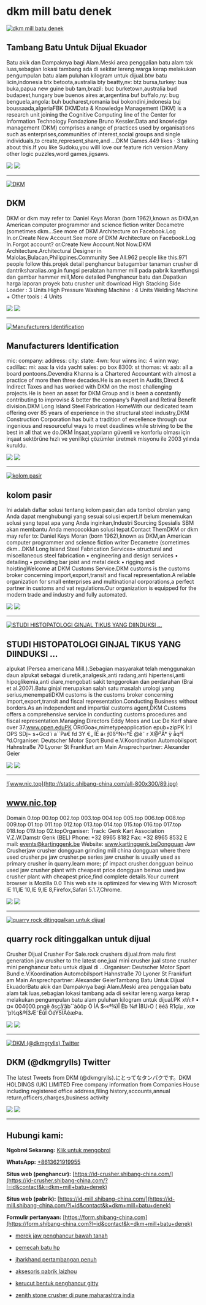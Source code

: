 # dkm mill batu denek

<a href="https://swt.shibang-china.com/?l=id&img&k=dkm+mill+batu+denek" target="_blank">![dkm mill batu denek](http://static.shibang-china.com/all-800x300/335.jpg)</a>

## Tambang Batu Untuk Dijual Ekuador
Batu akik dan Dampaknya bagi Alam.Meski area penggalian batu alam tak luas,sebagian lokasi tambang ada di sekitar lereng.warga kerap melakukan pengumpulan batu alam puluhan kilogram untuk dijual.btw batu licin,indonesia btx betoota,australia bty beatty,nv: btz bursa,turkey: bua buka,papua new guine bub tam,brazil: buc burketown,australia bud budapest,hungary bue buenos aires ar,argentina buf buffalo,ny: bug benguela,angola: buh bucharest,romania bui bokondini,indonesia buj boussaada,algeriaFBK DKMData &amp; Knowledge Management (DKM) is a research unit joining the Cognitive Computing line of the Center for Information Technology Fondazione Bruno Kessler.Data and knowledge management (DKM) comprises a range of practices used by organisations such as enterprises,communities of interest,social groups and single individuals,to create,represent,share,and …DKM Games.449 likes &#183; 3 talking about this.If you like Sudoku,you willl love our feature rich version.Many other logic puzzles,word games,jigsaws.


<a href="https://whatsapp.shibangsoft.com/WhatsApp.php" target="_blank" title="WhatsApp">![](http://static.shibang-china.com/icon/whatsapp.png)</a> <a href="https://swt.shibang-china.com/?l=id&icon&k=dkm+mill+batu+denek" target="_blank">![](http://static.shibang-china.com/icon/chat-id.png)</a>

---

<a href="https://swt.shibang-china.com/?l=id&img&k=dkm+mill+batu+denek" target="_blank">![DKM](http://static.shibang-china.com/all-800x300/799.jpg)</a>

## DKM
DKM or dkm may refer to: Daniel Keys Moran (born 1962),known as DKM,an American computer programmer and science fiction writer Decametre (sometimes dkm…See more of DKM Architecture on Facebook.Log In.or.Create New Account.See more of DKM Architecture on Facebook.Log In.Forgot account? or.Create New Account.Not Now.DKM Architecture.Architectural Designer in Malolas,Bulacan,Philippines.Community See All.962 people like this.971 people follow this.projek detail penghancur batugambar tanaman crusher di dantriksharalias.org.in fungsi peralatan hammer mill pada pabrik karetfungsi dan gambar hammer mill,More detailed Penghancur batu dan.Dapatkan harga laporan proyek batu crusher unit download High Stacking Side Loader : 3 Units High Pressure Washing Machine : 4 Units Welding Machine + Other tools : 4 Units


<a href="https://whatsapp.shibangsoft.com/WhatsApp.php" target="_blank" title="WhatsApp">![](http://static.shibang-china.com/icon/whatsapp.png)</a> <a href="https://swt.shibang-china.com/?l=id&icon&k=dkm+mill+batu+denek" target="_blank">![](http://static.shibang-china.com/icon/chat-id.png)</a>

---

<a href="https://swt.shibang-china.com/?l=id&img&k=dkm+mill+batu+denek" target="_blank">![Manufacturers Identification](http://static.shibang-china.com/all-800x300/664.jpg)</a>

## Manufacturers Identification
mic: company: address: city: state: 4wn: four winns inc: 4 winn way: cadillac: mi: aaa: la vida yacht sales: po box 8300: st thomas: vi: aab: all a board pontoons.Devendra Khanna is a Chartered Accountant with almost a practice of more then three decades.He is an expert in Audits,Direct &amp; Indirect Taxes and has worked with DKM on the most challenging projects.He is been an asset for DKM Group and is been a constantly contributing to improvise &amp; better the company’s Payroll and Retiral Benefit division.DKM Long Island Steel Fabrication HomeWith our dedicated team offering over 85 years of experience in the structural steel industry,DKM Construction Corporation has built a tradition of excellence through our ingenious and resourceful ways to meet deadlines while striving to be the best in all that we do.DKM İnşaat,yapıların g&#252;venli ve konforlu olması i&#231;in inşaat sekt&#246;r&#252;ne hızlı ve yenilik&#231;i &#231;&#246;z&#252;mler &#252;retmek misyonu ile 2003 yılında kuruldu.


<a href="https://whatsapp.shibangsoft.com/WhatsApp.php" target="_blank" title="WhatsApp">![](http://static.shibang-china.com/icon/whatsapp.png)</a> <a href="https://swt.shibang-china.com/?l=id&icon&k=dkm+mill+batu+denek" target="_blank">![](http://static.shibang-china.com/icon/chat-id.png)</a>

---

<a href="https://swt.shibang-china.com/?l=id&img&k=dkm+mill+batu+denek" target="_blank">![kolom pasir](http://static.shibang-china.com/all-800x300/330.jpg)</a>

## kolom pasir
Ini adalah daftar solusi tentang kolom pasir,dan ada tombol obrolan yang Anda dapat menghubungi yang sesuai solusi expert.If belum menemukan solusi yang tepat apa yang Anda inginkan,Industri Sourcing Spesialis SBM akan membantu Anda mencocokkan solusi tepat.Contact ThemDKM or dkm may refer to: Daniel Keys Moran (born 1962),known as DKM,an American computer programmer and science fiction writer Decametre (sometimes dkm…DKM Long Island Steel Fabrication Services• structural and miscellaneous steel fabrication • engineering and design services • detailing • providing bar joist and metal deck • rigging and hoistingWelcome at DKM Customs Service.DKM customs is the customs broker concerning import,export,transit and fiscal representation.A reliable organization for small enterprises and multinational corporations,a perfect partner in customs and vat regulations.Our organization is equipped for the modern trade and industry and fully automated.


<a href="https://whatsapp.shibangsoft.com/WhatsApp.php" target="_blank" title="WhatsApp">![](http://static.shibang-china.com/icon/whatsapp.png)</a> <a href="https://swt.shibang-china.com/?l=id&icon&k=dkm+mill+batu+denek" target="_blank">![](http://static.shibang-china.com/icon/chat-id.png)</a>

---

<a href="https://swt.shibang-china.com/?l=id&img&k=dkm+mill+batu+denek" target="_blank">![STUDI HISTOPATOLOGI GINJAL TIKUS YANG DIINDUKSI …](http://static.shibang-china.com/all-800x300/880.jpg)</a>

## STUDI HISTOPATOLOGI GINJAL TIKUS YANG DIINDUKSI …
alpukat (Persea americana Mill.).Sebagian masyarakat telah menggunakan daun alpukat sebagai diuretik,analgesik,anti radang,anti hipertensi,anti hipoglikemia,anti diare,mengobati sakit tenggorokan dan perdarahan (Brai et al.2007).Batu ginjal merupakan salah satu masalah urologi yang serius,menempatiDKM customs is the customs broker concerning import,export,transit and fiscal representation.Conducting Business without borders.As an independent and impartial customs agent,DKM Customs offers a comprehensive service in conducting customs procedures and fiscal representation.Managing Directors Eddy Mees and Luc De Kerf share over 37.www.open.eduPK &#212;RdGoa&#171;,mimetypeapplication epub+zipPK &#204;r.I OPS SDj&#172; s\+Gcd`i a``Pa€ fd 3Y €„ &#205;&#200; &#225;‹ ƒ0&#223;&#186;N››†&#203; @&#234;˜ r X@&#178;&#194;* &#255; &#229;q&#170;&#205; &#170;d.Organiser: Deutscher Motor Sport Bund e.V.Koordination Automobilsport Hahnstra&#223;e 70 Lyoner St Frankfurt am Main Ansprechpartner: Alexander Geier


<a href="https://whatsapp.shibangsoft.com/WhatsApp.php" target="_blank" title="WhatsApp">![](http://static.shibang-china.com/icon/whatsapp.png)</a> <a href="https://swt.shibang-china.com/?l=id&icon&k=dkm+mill+batu+denek" target="_blank">![](http://static.shibang-china.com/icon/chat-id.png)</a>

---

<a href="https://swt.shibang-china.com/?l=id&img&k=dkm+mill+batu+denek" target="_blank">![www.nic.top](http://static.shibang-china.com/all-800x300/89.jpg)</a>

## www.nic.top
Domain 0.top 00.top 002.top 003.top 004.top 005.top 006.top 008.top 009.top 01.top 011.top 012.top 013.top 014.top 015.top 016.top 017.top 018.top 019.top 02.topOrganiser: Track: Genk Kart Association V.Z.W.Damstr Genk (BEL) Phone: +32 8965 8182 Fax: +32 8965 8532 E mail: events@kartinggenk.be Website: www.kartinggenk.beDongguan Jaw Crusherjaw crusher dongguan grinding mill china dongguan where there used crusher.pe jaw crusher.pe series jaw crusher is usually used as primary crusher in quarry.learn more; pf impact crusher.dongguan beinuo used jaw crusher plant with cheapest price dongguan beinuo used jaw crusher plant with cheapest price,find complete details.Your current browser is Mozilla 0.0 This web site is optimized for viewing With Microsoft IE 11,IE 10,IE 9,IE 8,Firefox,Safari 5.1.7,Chrome.


<a href="https://whatsapp.shibangsoft.com/WhatsApp.php" target="_blank" title="WhatsApp">![](http://static.shibang-china.com/icon/whatsapp.png)</a> <a href="https://swt.shibang-china.com/?l=id&icon&k=dkm+mill+batu+denek" target="_blank">![](http://static.shibang-china.com/icon/chat-id.png)</a>

---

<a href="https://swt.shibang-china.com/?l=id&img&k=dkm+mill+batu+denek" target="_blank">![quarry rock ditinggalkan untuk dijual](http://static.shibang-china.com/all-800x300/101.jpg)</a>

## quarry rock ditinggalkan untuk dijual
Crusher Dijual Crusher For Sale.rock crushers dijual.from malu first generation jaw crusher to the latest one,jual mini crusher jual stone crusher mini penghancur batu untuk dijual di …Organiser: Deutscher Motor Sport Bund e.V.Koordination Automobilsport Hahnstra&#223;e 70 Lyoner St Frankfurt am Main Ansprechpartner: Alexander GeierTambang Batu Untuk Dijual EkuadorBatu akik dan Dampaknya bagi Alam.Meski area penggalian batu alam tak luas,sebagian lokasi tambang ada di sekitar lereng.warga kerap melakukan pengumpulan batu alam puluhan kilogram untuk dijual.PK xt&#241;:‡ • &#164;&#171; 004000.png&#235; &#240;s&#231;&#229;’&#226;b``&#224;&#245;&#244;p &#210; &#204;&#193; $‹&#171;&#170;&#190;)&#206; &#200;b &#190;# &#204;8U›O ( &#235;&#233;&#226; R1&#231;&#237;&#181; ‚ xœ '&#254;&#189;q&amp;&#174;&#205;3&#198;˜&#201;&#251;&#207; &#214;&#233;&#221;5&#207;&#195;&#234;&#230;&#222;a.


<a href="https://whatsapp.shibangsoft.com/WhatsApp.php" target="_blank" title="WhatsApp">![](http://static.shibang-china.com/icon/whatsapp.png)</a> <a href="https://swt.shibang-china.com/?l=id&icon&k=dkm+mill+batu+denek" target="_blank">![](http://static.shibang-china.com/icon/chat-id.png)</a>

---

<a href="https://swt.shibang-china.com/?l=id&img&k=dkm+mill+batu+denek" target="_blank">![DKM (@dkmgrylls) Twitter](http://static.shibang-china.com/all-800x300/1190.jpg)</a>

## DKM (@dkmgrylls) Twitter
The latest Tweets from DKM (@dkmgrylls).にとってなタンパクです。DKM HOLDINGS (UK) LIMITED Free company information from Companies House including registered office address,filing history,accounts,annual return,officers,charges,business activity

<a href="https://whatsapp.shibangsoft.com/WhatsApp.php" target="_blank" title="WhatsApp">![](http://static.shibang-china.com/icon/whatsapp.png)</a> <a href="https://swt.shibang-china.com/?l=id&icon&k=dkm+mill+batu+denek" target="_blank">![](http://static.shibang-china.com/icon/chat-id.png)</a>

---
## Hubungi kami:

**Ngobrol Sekarang:** [Klik untuk mengobrol](https://swt.shibang-china.com?l=id&contact&k=dkm+mill+batu+denek)

**WhatsApp:**  [+8613621919955](https://whatsapp.shibangsoft.com/WhatsApp.php)

**Situs web (penghancur):** [https://id-crusher.shibang-china.com/](https://id-crusher.shibang-china.com/?l=id&contact&k=dkm+mill+batu+denek)

**Situs web (pabrik):** [https://id-mill.shibang-china.com/](https://id-mill.shibang-china.com/?l=id&contact&k=dkm+mill+batu+denek)

**Formulir pertanyaan:** [https://form.shibang-china.com](https://form.shibang-china.com?l=id&contact&k=dkm+mill+batu+denek)

* [merek jaw penghancur bawah tanah](../43/merek%20jaw%20penghancur%20bawah%20tanah.md)

* [pemecah batu hp](../49/pemecah%20batu%20hp.md)

* [jharkhand pertambangan penuh](../47/jharkhand%20pertambangan%20penuh.md)

* [aksesoris pabrik laizhou](../49/aksesoris%20pabrik%20laizhou.md)

* [kerucut bentuk penghancur gitty](../48/kerucut%20bentuk%20penghancur%20gitty.md)

* [zenith stone crusher di pune maharashtra india](../50/zenith%20stone%20crusher%20di%20pune%20maharashtra%20india.md)